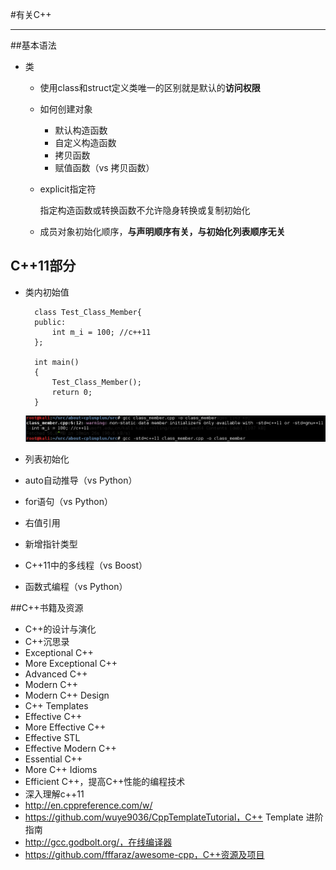 #有关C++

---

##基本语法

- 类
	- 使用class和struct定义类唯一的区别就是默认的**访问权限**
	- 如何创建对象
		- 默认构造函数
		- 自定义构造函数
		- 拷贝函数
		- 赋值函数（vs 拷贝函数）
	- explicit指定符
		
        指定构造函数或转换函数不允许隐身转换或复制初始化

    - 成员对象初始化顺序，**与声明顺序有关，与初始化列表顺序无关**

## C++11部分

- 类内初始值
		
        class Test_Class_Member{
		public:
			int m_i = 100; //c++11
		};
		
		int main()
		{
			Test_Class_Member();
			return 0;
		}

	![](doc/class_member.PNG)

- 列表初始化
- auto自动推导（vs Python）
- for语句（vs Python）
- 右值引用
- 新增指针类型
- C++11中的多线程（vs Boost）
- 函数式编程（vs Python）


##C++书籍及资源
- C++的设计与演化
- C++沉思录
- Exceptional C++
- More Exceptional C++
- Advanced C++
- Modern C++
- Modern C++ Design
- C++ Templates
- Effective C++
- More Effective C++
- Effective STL
- Effective Modern C++
- Essential C++
- More C++ Idioms
- Efficient C++，提高C++性能的编程技术 
- 深入理解c++11
- http://en.cppreference.com/w/
- https://github.com/wuye9036/CppTemplateTutorial，C++ Template 进阶指南
- http://gcc.godbolt.org/，在线编译器
- https://github.com/fffaraz/awesome-cpp，C++资源及项目